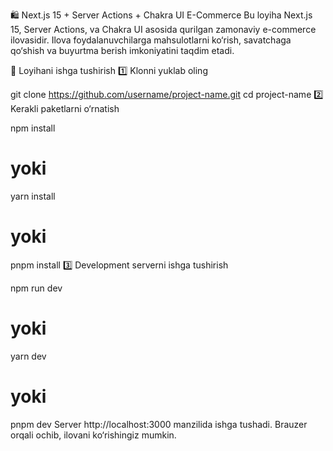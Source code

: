 🛍 Next.js 15 + Server Actions + Chakra UI E-Commerce
Bu loyiha Next.js 15, Server Actions, va Chakra UI asosida qurilgan zamonaviy e-commerce ilovasidir. Ilova foydalanuvchilarga mahsulotlarni ko‘rish, savatchaga qo‘shish va buyurtma berish imkoniyatini taqdim etadi.

🚀 Loyihani ishga tushirish
1️⃣ Klonni yuklab oling

git clone https://github.com/username/project-name.git
cd project-name
2️⃣ Kerakli paketlarni o‘rnatish

npm install  
# yoki  
yarn install  
# yoki  
pnpm install
3️⃣ Development serverni ishga tushirish

npm run dev  
# yoki  
yarn dev  
# yoki  
pnpm dev
Server http://localhost:3000 manzilida ishga tushadi. Brauzer orqali ochib, ilovani ko‘rishingiz mumkin.
